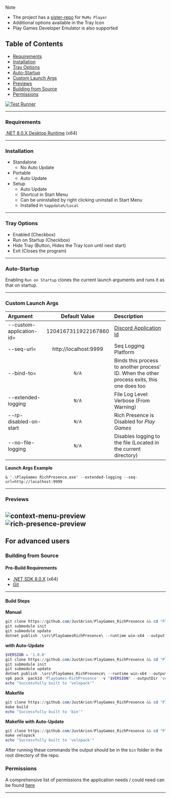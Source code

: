 > [!NOTE]
> - The project has a [sister-repo](https://github.com/JustArion/MuMu_RichPresence) for `MuMu Player`
> - Additional options available in the Tray Icon
> - Play Games Developer Emulator is also supported

## Table of Contents
- [Requirements](#requirements)
- [Installation](#installation)
- [Tray Options](#tray-options)
- [Auto-Startup](#auto-startup)
- [Custom Launch Args](#custom-launch-args)
- [Previews](#previews)
- [Building from Source](#building-from-source)
- [Permissions](#permissions)

[![Test Runner](https://github.com/JustArion/PlayGames_RichPresence/actions/workflows/tests.yml/badge.svg)](https://github.com/JustArion/PlayGames_RichPresence/actions/workflows/tests.yml)

---
### Requirements
[.NET 8.0.X Desktop Runtime](https://dotnet.microsoft.com/en-us/download/dotnet/8.0) (x64)

---
### Installation
- Standalone
    - No Auto Update
- Portable
    - Auto Update
- Setup
    - Auto Update
    - Shortcut in Start Menu
    - Can be uninstalled by right clicking uninstall in Start Menu
    - Installed in `%appdata%/Local`

---
### Tray Options

- Enabled (Checkbox)
- Run on Startup (Checkbox)
- Hide Tray (Button, Hides the Tray Icon until next start)
- Exit (Closes the program)

---
### Auto-Startup

Enabling `Run on Startup` clones the current launch arguments and runs it as that on startup.

---
### Custom Launch Args

| Argument                 |     Default Value     | Description                                                                                |
|:-------------------------|:---------------------:|:-------------------------------------------------------------------------------------------|
| --custom-application-id= |  1204167311922167860  | [Discord Application Id](https://discord.com/developers/applications)                      |
| --seq-url=               | http://localhost:9999 | Seq Logging Platform                                                                       |
| --bind-to=               |         `N/A`         | Binds this process to another process' ID. When the other process exits, this one does too |
| --extended-logging       |         `N/A`         | File Log Level: Verbose (From Warning)                                                     |
| --rp-disabled-on-start   |         `N/A`         | Rich Presence is Disabled for *Play Games*                                                 |
| --no-file-logging        |         `N/A`         | Disables logging to the file (Located in the current directory)                            |

**Launch Args Example**

`& '.\PlayGames RichPresence.exe' --extended-logging --seq-url=http://localhost:9999`

---
### Previews
![context-menu-preview](images/TrayContextMenuPreview.png)
![rich-presence-preview](images/RichPresencePreview.png)
---

## For advanced users

### Building from Source

#### Pre-Build Requirements

- [.NET SDK 8.0.X](https://dotnet.microsoft.com/en-us/download/dotnet/8.0) (x64)<br>
- [Git](https://git-scm.com/downloads)

---
#### Build Steps

**Manual**
```ps1
git clone https://github.com/JustArion/PlayGames_RichPresence && cd "PlayGames_RichPresence"
git submodule init
git submodule update
dotnet publish .\src\PlayGamesRichPresence\ --runtime win-x64 --output ./bin/
```

**with Auto-Update**
```ps1
$VERSION = '1.0.0'
git clone https://github.com/JustArion/PlayGames_RichPresence && cd "PlayGames_RichPresence"
git submodule init
git submodule update
dotnet publish .\src\PlayGames_RichPresence\ --runtime win-x64 --output ./bin/
vpk pack -packId 'PlayGames-RichPresence' -v "$VERSION" --outputDir 'velopack' --mainExe 'PlayGames RichPresence Standalone.exe' --packDir 'bin'
echo "Successfully built to 'velopack'"
```

**Makefile**
```ps1
git clone https://github.com/JustArion/PlayGames_RichPresence && cd "PlayGames_RichPresence"
make build
echo "Successfully built to 'bin'"
```

**Makefile with Auto-Update**
```ps1
git clone https://github.com/JustArion/PlayGames_RichPresence && cd "PlayGames_RichPresence"
make velopack
echo "Successfully built to 'velopack'"
```

After running these commands the output should be in the `bin` folder in the root directory of the repo.

### Permissions

A comprehensive list of permissions the application needs / could need can be found [here](permissions.md)

---


